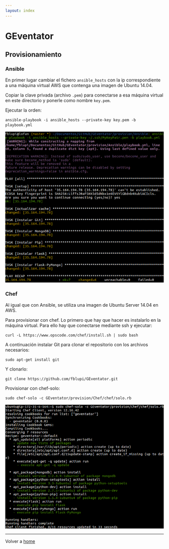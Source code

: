 ```yaml
---
layout: index
---
```


# GEventator

## Provisionamiento

### Ansible

En primer lugar cambiar el fichero `ansible_hosts` con la ip correspondiente a una máquina virtual AWS que contenga una imagen de Ubuntu 14.04.

Copiar la clave privada (archivo `.pem`) para conectarse a esa máquina virtual en este directorio y ponerle como nombre `key.pem`.

Ejecutar la orden:

```
ansible-playbook -i ansible_hosts --private-key key.pem -b playbook.yml
```

!["salida esperada ansible"](img/ansible-working.png "salida esperada ansible")

### Chef

Al igual que con Ansible, se utiliza una imagen de Ubuntu Server 14.04 en AWS.

Para provisionar con chef. Lo primero que hay que hacer es instalarlo en la máquina virtual. Para ello hay que conectarse mediante ssh y ejecutar:

```
curl -L https://www.opscode.com/chef/install.sh | sudo bash
```

A continuación instalar Git para clonar el repositorio con los archivos necesarios:

```
sudo apt-get install git
```

Y clonarlo:

```
git clone https://github.com/fblupi/GEventator.git
```

Provisionar con chef-solo:

```
sudo chef-solo -c GEventator/provision/Chef/chef/solo.rb
```

!["salida esperada chef"](img/chef-working.png "salida esperada chef")

---

Volver a [home](index)
